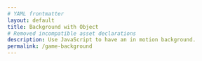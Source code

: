 ```yaml
---
# YAML frontmatter
layout: default
title: Background with Object
# Removed incompatible asset declarations
description: Use JavaScript to have an in motion background.
permalink: /game-background
---
```


<canvas id="world"></canvas>

<script>
    // Declarations: scene, assets
    const canvas = document.getElementById("world");
    const ctx = canvas.getContext('2d');
    const backgroundImg = new Image();
    const spriteImg = new Image();
    backgroundImg.src = '/mataiodoxion_2026/assets/images/alien_planet1.jpg';
    spriteImg.src = '/mataiodoxion_2026/assets/images/flying-ufo.png';

    // Load images
    let imagesLoaded = 0;
    backgroundImg.onload = function() {
        imagesLoaded++;
        startGameWorld();
    };
    spriteImg.onload = function() {
        imagesLoaded++;
        startGameWorld();
    };

    // Init sequence
    function startGameWorld() {
        // Wait until images load
        // Should just use async...
        if (imagesLoaded < 2) return;

        // Base object
        class GameObject {
            // Construct an Object
            constructor(image, width, height, x = 0, y = 0, speedRatio = 0) {
                this.image = image;
                this.width = width;
                this.height = height;
                this.x = x;
                this.y = y;
                this.speedRatio = speedRatio;
                this.speed = GameWorld.gameSpeed * this.speedRatio;
            }
            
            update() {}

            // Actually draw the object
            draw(ctx) {
                ctx.drawImage(this.image, this.x, this.y, this.width, this.height);
            }
        }

        // Background is a fork of GameObject
        class Background extends GameObject {
            // Construct a Background object
            constructor(image, gameWorld) {
                // Fill entire canvas
                super(image, gameWorld.width, gameWorld.height, 0, 0, 0.1);
            }

            // Update method
            update() {
                this.x = (this.x - this.speed) % this.width;
            }

            // Draw the actual background
            draw(ctx) {
                ctx.drawImage(this.image, this.x, this.y, this.width, this.height);
                ctx.drawImage(this.image, this.x + this.width, this.y, this.width, this.height);
            }
        }

        // Player is a fork of GameObject
        class Player extends GameObject {
            // Construct a Player object
            constructor(image, gameWorld) {
                const width = image.naturalWidth / 2;
                const height = image.naturalHeight / 2;
                const x = (gameWorld.width - width) / 2;
                const y = (gameWorld.height - height) / 2;
                super(image, width, height, x, y);
                this.baseY = y;
                this.frame = 0;
            }

            // Update pos per frame
            update() {
                this.y = this.baseY + Math.sin(this.frame * 0.05) * 20;
                this.frame++;
            }
        }

        // Master game object
        class GameWorld {
            static gameSpeed = 5;

            // Construct the scene
            constructor(backgroundImg, spriteImg) {
                this.canvas = document.getElementById("world");
                this.ctx = this.canvas.getContext('2d');
                this.width = window.innerWidth;
                this.height = window.innerHeight;
                this.canvas.width = this.width;
                this.canvas.height = this.height;
                this.canvas.style.width = `${this.width}px`;
                this.canvas.style.height = `${this.height}px`;
                this.canvas.style.position = 'absolute';
                this.canvas.style.left = `0px`;
                this.canvas.style.top = `${(window.innerHeight - this.height) / 2}px`;

                // Append Backround and Player objects
                this.objects = [
                    new Background(backgroundImg, this),
                    new Player(spriteImg, this)
                ];
            }

            // Keep game alive
            gameLoop() {
                this.ctx.clearRect(0, 0, this.width, this.height);
                for (const obj of this.objects) {
                obj.update();
                obj.draw(this.ctx);
                }
                requestAnimationFrame(this.gameLoop.bind(this));
            }
            
            // Start the game
            start() {
                this.gameLoop();
            }
        }

        // Actually build and run the "game"
        const world = new GameWorld(backgroundImg, spriteImg);
        world.start();
    }
</script>